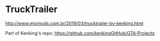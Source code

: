 # TruckTrailer
http://www.mixmods.com.br/2019/03/trucktrailer-by-kenking.html

Part of Kenking's repo: https://github.com/kenkingGitHub/GTA-Projects
